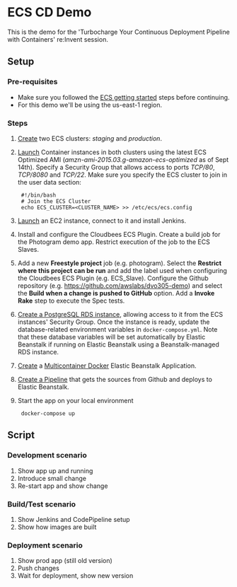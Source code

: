 

# ECS CD Demo
This is the demo for the 'Turbocharge Your Continuous Deployment Pipeline with Containers' re:Invent session.

## Setup
### Pre-requisites
* Make sure you followed the [ECS getting started](http://docs.aws.amazon.com/AmazonECS/latest/developerguide/get-set-up-for-amazon-ecs.html) steps before continuing.
* For this demo we'll be using the us-east-1 region.

### Steps
1. [Create](http://docs.aws.amazon.com/AmazonECS/latest/developerguide/ECS_AWSCLI.html#AWSCLI_create_cluster) two ECS clusters: *staging* and *production*.
2. [Launch](http://docs.aws.amazon.com/AmazonECS/latest/developerguide/launch_container_instance.html) Container instances in both clusters using the latest ECS Optimized AMI (*amzn-ami-2015.03.g-amazon-ecs-optimized* as of Sept 14th). Specify a Security Group that allows access to ports *TCP/80*, *TCP/8080* and *TCP/22*. Make sure you specify the ECS cluster to join in the user data section:

		#!/bin/bash
		# Join the ECS Cluster
		echo ECS_CLUSTER=<CLUSTER_NAME> >> /etc/ecs/ecs.config

3. [Launch](http://docs.aws.amazon.com/AWSEC2/latest/UserGuide/LaunchingAndUsingInstances.html) an EC2 instance, connect to it and install Jenkins.
4. Install and configure the Cloudbees ECS Plugin. Create a build job for the Photogram demo app. Restrict execution of the job to the ECS Slaves.
5. Add a new **Freestyle project** job (e.g. photogram). Select the **Restrict where this project can be run** and add the label used when configuring the Cloudbees ECS Plugin (e.g. ECS_Slave). Configure the Github repository (e.g. https://github.com/awslabs/dvo305-demo) and select the **Build when a change is pushed to GitHub** option. Add a **Invoke Rake** step to execute the Spec tests.
6. [Create a PostgreSQL RDS instance](http://docs.aws.amazon.com/AmazonRDS/latest/UserGuide/USER_CreatePostgreSQLInstance.html), allowing access to it from the ECS instances' Security Group. Once the instance is ready, update the database-related environment variables in `docker-compose.yml`. Note that these database variables will be set automatically by Elastic Beanstalk if running on Elastic Beanstalk using a Beanstalk-managed RDS instance.
7. [Create](http://docs.aws.amazon.com/elasticbeanstalk/latest/dg/using-features.deployment.newapp.html) a [Multicontainer Docker](http://docs.aws.amazon.com/elasticbeanstalk/latest/dg/create_deploy_docker_ecs.html) Elastic Beanstalk Application.
8. [Create a Pipeline](http://docs.aws.amazon.com/codepipeline/latest/userguide/how-to-create-pipelines.html) that gets the sources from Github and deploys to Elastic Beanstalk.
9. Start the app on your local environment

		docker-compose up

## Script
### Development scenario
1. Show app up and running
2. Introduce small change
3. Re-start app and show change

### Build/Test scenario
1. Show Jenkins and CodePipeline setup
2. Show how images are built

### Deployment scenario
1. Show prod app (still old version)
2. Push changes
3. Wait for deployment, show new version
